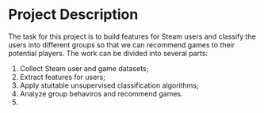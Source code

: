 # Project Description
The task for this project is to build features for Steam users and classify the users into different groups so that we can recommend games to their potential players. The work can be divided into several parts: 
1. Collect Steam user and game datasets; 
2. Extract features for users; 
3. Apply stuitable unsupervised classification algorithms; 
4. Analyze group behaviros and recommend games.
5. 
